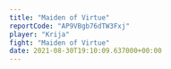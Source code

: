 ```yaml
---
title: "Maiden of Virtue"
reportCode: "AP9VBgb76dTW3Fxj"
player: "Krija"
fight: "Maiden of Virtue"
date: 2021-08-30T19:10:09.637000+00:00
---
```

